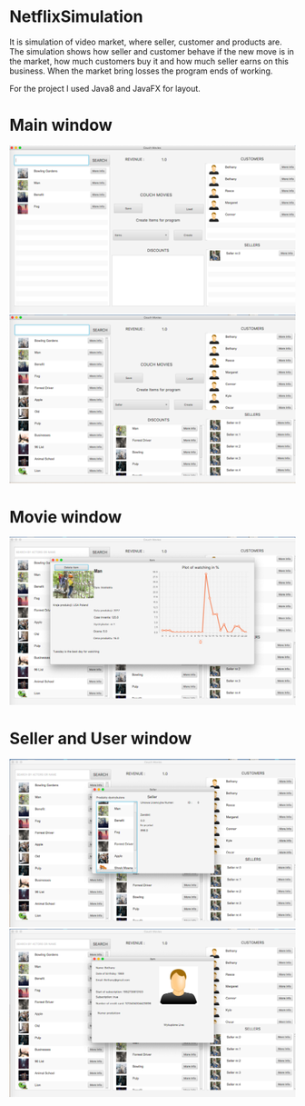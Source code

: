 # NetflixSimulation
It is simulation of video market, where seller, customer and products are. The simulation shows how seller and customer behave
if the new move is in the market, how much customers buy it and how much seller earns on this business. When the market bring losses
the program ends of working.

For the project I used Java8 and JavaFX for layout.

# Main window
![](screens/screen1.png)
![](screens/screen2.png)
# Movie window
![](screens/screen3.png)
# Seller and User window
![](screens/screen4.png)
![](screens/screen5.png)
